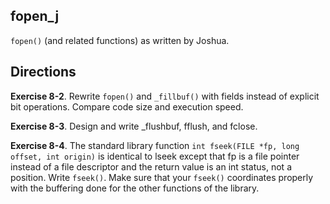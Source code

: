 fopen_j
---
`fopen()` (and related functions) as written by Joshua.

## Directions
**Exercise 8-2**. Rewrite `fopen()` and `_fillbuf()` with fields instead of explicit bit 
operations. Compare code size and execution speed.

**Exercise 8-3**. Design and write _flushbuf, fflush, and fclose.

**Exercise 8-4**. The standard library function `int fseek(FILE *fp, long offset, int origin)` is identical to lseek except that fp is a file pointer instead of a file descriptor and the return value is an int status, not a position. Write `fseek()`. Make sure that your `fseek()` coordinates properly with the buffering done for the other functions of the library. 
